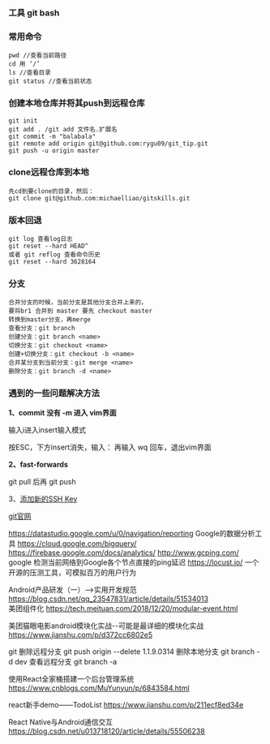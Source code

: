 ### 工具 git bash
### 常用命令  

    pwd //查看当前路径  
    cd 用 ‘/’  
    ls //查看目录  
    git status //查看当前状态  

### 创建本地仓库并将其push到远程仓库

    git init  
    git add . /git add 文件名.扩展名  
    git commit -m "balabala"  
    git remote add origin git@github.com:rygu09/git_tip.git  
    git push -u origin master  

### clone远程仓库到本地
    先cd到要clone的目录，然后：
    git clone git@github.com:michaelliao/gitskills.git

### 版本回退
    git log 查看log日志  
    git reset --hard HEAD^  
    或者 git reflog 查看命令历史  
    git reset --hard 3628164

### 分支
    合并分支的时候，当前分支是其他分支合并上来的，
    要将br1 合并到 master 要先 checkout master
    转换到master分支，再merge  
    查看分支：git branch  
    创建分支：git branch <name>  
    切换分支：git checkout <name>  
    创建+切换分支：git checkout -b <name>  
    合并某分支到当前分支：git merge <name>  
    删除分支：git branch -d <name> 
    
### 遇到的一些问题解决方法

**1、commit 没有 -m 进入 vim界面**

输入i进入insert输入模式

按ESC，下方insert消失，输入： 再输入 wq  回车，退出vim界面

**2、fast-forwards**

git pull 后再 git push

3、[添加新的SSH Key](https://www.cnblogs.com/superGG1990/p/6844952.html)

[git官网](https://help.github.com/articles/adding-a-new-ssh-key-to-your-github-account/)

https://datastudio.google.com/u/0/navigation/reporting   Google的数据分析工具
https://cloud.google.com/bigquery/
https://firebase.google.com/docs/analytics/
http://www.gcping.com/ google 检测当前网络到Google各个节点直接的ping延迟
https://locust.io/   一个开源的压测工具，可模拟百万的用户行为


Android产品研发（一）-->实用开发规范   https://blog.csdn.net/qq_23547831/article/details/51534013  
美团组件化  https://tech.meituan.com/2018/12/20/modular-event.html

美团猫眼电影android模块化实战--可能是最详细的模块化实战 https://www.jianshu.com/p/d372cc6802e5

git 
删除远程分支   git push origin --delete 1.1.9.0314
删除本地分支   git branch -d dev
查看远程分支   git branch -a

使用React全家桶搭建一个后台管理系统    https://www.cnblogs.com/MuYunyun/p/6843584.html

react新手demo——TodoList   https://www.jianshu.com/p/211ecf8ed34e

React Native与Android通信交互   https://blog.csdn.net/u013718120/article/details/55506238

